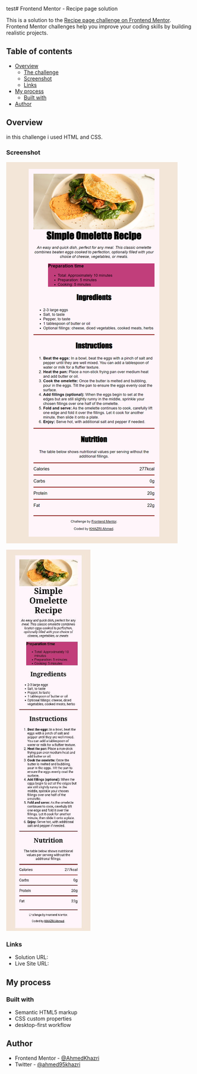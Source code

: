 test# Frontend Mentor - Recipe page solution

This is a solution to the [Recipe page challenge on Frontend Mentor](https://www.frontendmentor.io/challenges/recipe-page-KiTsR8QQKm). Frontend Mentor challenges help you improve your coding skills by building realistic projects. 

## Table of contents

- [Overview](#overview)
  - [The challenge](#the-challenge)
  - [Screenshot](#screenshot)
  - [Links](#links)
- [My process](#my-process)
  - [Built with](#built-with)
- [Author](#author)


## Overview
in this challenge i used HTML and CSS.
### Screenshot

![Desktop screenshot](.\assets\images\desktop-screenshot.png)

![Mobile screenshot](.\assets\images\mobile-screenshot.jpg)

### Links

- Solution URL: [](https://github.com/AhmedKhazri/recipe-page)
- Live Site URL: [](https://ahmedkhazri.github.io/recipe-page/)

## My process

### Built with

- Semantic HTML5 markup
- CSS custom properties
- desktop-first workflow

## Author

- Frontend Mentor - [@AhmedKhazri](https://www.frontendmentor.io/profile/AhmedKhazri)
- Twitter - [@ahmed95khazri](https://twitter.com/ahmed95khazri)

